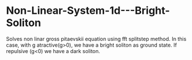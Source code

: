 # Non-Linear-System-1d---Bright-Soliton
Solves non linar gross pitaevskii equation using fft splitstep method. In this case, with g atractive(g>0), we have a bright soliton as ground state. If repulsive (g<0) we have a dark soliton.
